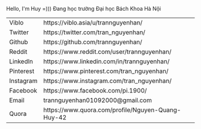 Hello, I'm Huy =)))
Đang học trường Đại học Bách Khoa Hà Nội

<table>
  <tr>
    <td>
      Viblo 
    </td>
    <td>
      https://viblo.asia/u/trannguyenhan/
    </td>
  </tr>
  <tr>
    <td>
      Twitter 
    </td>
    <td>
      https://twitter.com/tran_nguyenhan/
    </td>
  </tr>
  <tr>
    <td>
      Github 
    </td>
    <td>
      https://github.com/trannguyenhan/
    </td>
  </tr>
  <tr>
    <td>
      Reddit 
    </td>
    <td>
      https://www.reddit.com/user/trannguyenhan/
    </td>
  </tr>
  <tr>
    <td>
      Linkedln 
    </td>
    <td>
      https://www.linkedin.com/in/trannguyenhan/
    </td>
  </tr>
  <tr>
    <td>
      Pinterest 
    </td>
    <td>
      https://www.pinterest.com/tran_nguyenhan/
    </td>
  </tr>
  <tr>
    <td>
      Instagram 
    </td>
    <td>
      https://www.instagram.com/tran_nguyenhan/
    </td>
  </tr>
  <tr>
    <td>
      Facebook 
    </td>
    <td>
      https://www.facebook.com/pi.1900/
    </td>
  </tr>
  <tr>
    <td>
      Email 
    </td>
    <td>
      <a src = "trannguyenhan01092000@gmail.com">trannguyenhan01092000@gmail.com</a>
    </td>
  </tr>
  <tr>
    <td>
      Quora 
    </td>
    <td>
      https://www.quora.com/profile/Nguyen-Quang-Huy-42
    </td>
  </tr>
</table>

